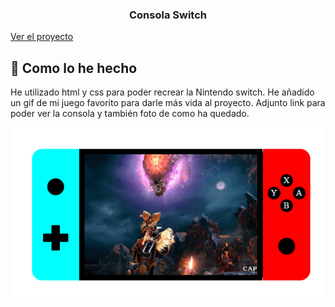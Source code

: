 <h3 align="center">Consola Switch</h3>


[Ver el proyecto](https://kanandee.github.io/consola/)


## 💭 Como lo he hecho 
He utilizado html y css para poder recrear la Nintendo switch. He añadido un gif de mi juego favorito para darle más vida al proyecto.
Adjunto link para poder ver la consola y también foto de como ha quedado.

![Consola](./img/ConsolaSwitch.PNG)

